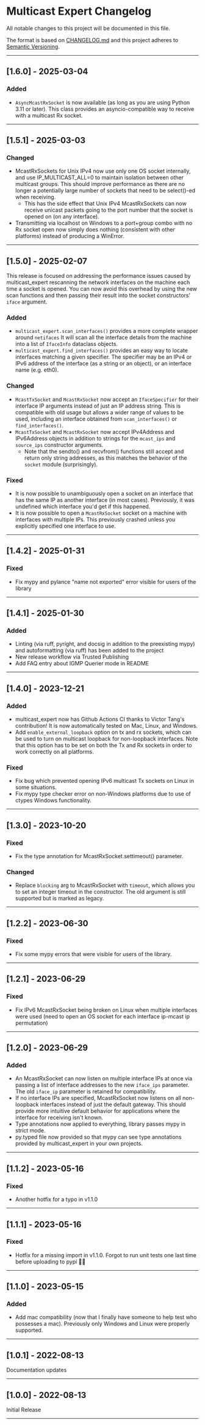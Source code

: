 # Multicast Expert Changelog

All notable changes to this project will be documented in this file.

The format is based on [CHANGELOG.md][CHANGELOG.md]
and this project adheres to [Semantic Versioning][Semantic Versioning].

<!-- 
TEMPLATE

## [major.minor.patch] - yyyy-mm-dd

A message that notes the main changes in the update.

### Added

### Changed

### Deprecated

### Fixed

### Removed

### Security

_______________________________________________________________________________
 
 -->

<!--
EXAMPLE

## [0.2.0] - 2021-06-02

Lorem Ipsum dolor sit amet.

### Added

- Cat pictures hidden in the library
- Added beeswax to the gears

### Changed

- Updated localisation files

## [x.y.z] - YYYY-MM-DD (Changes pending release)

### Added


### Changed

-->

_______________________________________________________________________________

## [1.6.0] - 2025-03-04

### Added

- `AsyncMcastRxSocket` is now available (as long as you are using Python 3.11 or later). This class provides an asyncio-compatible way to receive with a multicast Rx socket.

_______________________________________________________________________________

## [1.5.1] - 2025-03-03

### Changed

- McastRxSockets for Unix IPv4 now use only one OS socket internally, and use IP_MULTICAST_ALL=0 to maintain isolation between other multicast groups. This should improve performance as there are no longer a potentially large number of sockets that need to be select()-ed when receiving.
  - This has the side effect that Unix IPv4 McastRxSockets can now receive unicast packets going to the port number that the socket is opened on (on any interface). 
- Transmitting via localhost on Windows to a port+group combo with no Rx socket open now simply does nothing (consistent with other platforms) instead of producing a WinError. 

_______________________________________________________________________________

## [1.5.0] - 2025-02-07

This release is focused on addressing the performance issues caused by multicast_expert rescanning the network interfaces on the machine each time a socket is opened. You can now avoid this overhead by using the new scan functions and then passing their result into the socket constructors' `iface` argument.

### Added
- `multicast_expert.scan_interfaces()` provides a more complete wrapper around `netifaces` It will scan all the interface details from the machine into a list of `IfaceInfo` dataclass objects.
- `multicast_expert.find_interfaces()` provides an easy way to locate interfaces matching a given specifier. The specifier may be an IPv4 or IPv6 address of the interface (as a string or an object), or an interface name (e.g. eth0).

### Changed
- `McastTxSocket` and `McastRxSocket` now accept an `IfaceSpecifier` for their interface IP arguments instead of just an IP address string. This is compatible with old usage but allows a wider range of values to be used, including an interface obtained from `scan_interfaces()` or `find_interfaces()`.
- `McastTxSocket` and `McastRxSocket` now accept IPv4Address and IPv6Address objects in addition to strings for the `mcast_ips` and `source_ips` constructor arguments.
  - Note that the sendto() and recvfrom() functions still accept and return only string addresses, as this matches the behavior of the `socket` module (surprisingly).

### Fixed
- It is now possible to unambiguously open a socket on an interface that has the same IP as another interface (in most cases). Previously, it was undefined which interface you'd get if this happened.
- It is now possible to open a `McastRxSocket` socket on a machine with interfaces with multiple IPs. This previously crashed unless you explicitly specified one interface to use.

_______________________________________________________________________________

## [1.4.2] - 2025-01-31

### Fixed
- Fix mypy and pylance "name not exported" error visible for users of the library

_______________________________________________________________________________

## [1.4.1] - 2025-01-30

### Added
- Linting (via ruff, pyright, and docsig in addition to the preexisting mypy) and autoformatting (via ruff) has been added to the project
- New release workflow via Trusted Publishing
- Add FAQ entry about IGMP Querier mode in README

_______________________________________________________________________________

## [1.4.0] - 2023-12-21

### Added
- multicast_expert now has Github Actions CI thanks to Victor Tang's contribution! It is now automatically tested on Mac, Linux, and Windows.
- Add `enable_external_loopback` option on tx and rx sockets, which can be used to turn on multicast loopback for non-loopback interfaces. Note that this option has to be set on both the Tx and Rx sockets in order to work correctly on all platforms.

### Fixed
- Fix bug which prevented opening IPv6 multicast Tx sockets on Linux in some situations.
- Fix mypy type checker error on non-Windows platforms due to use of ctypes Windows functionality.

_______________________________________________________________________________

## [1.3.0] - 2023-10-20

### Fixed
- Fix the type annotation for McastRxSocket.settimeout() parameter.

### Changed
- Replace `blocking` arg to McastRxSocket with `timeout`, which allows you to set an integer timeout in the constructor. The old argument is still supported but is marked as legacy.

_______________________________________________________________________________

## [1.2.2] - 2023-06-30

### Fixed
- Fix some mypy errors that were visible for users of the library.

_______________________________________________________________________________

## [1.2.1] - 2023-06-29

### Fixed
- Fix IPv6 McastRxSocket being broken on Linux when multiple interfaces were used (need to open an OS socket for each interface ip-mcast ip permutation)

_______________________________________________________________________________

## [1.2.0] - 2023-06-29

### Added
- An McastRxSocket can now listen on multiple interface IPs at once via passing a list of interface addresses to the new `iface_ips` parameter.  The old `iface_ip` parameter is retained for compatibility. 
- If no interface IPs are specified, McastRxSocket now listens on all non-loopback interfaces instead of just the default gateway.  This should provide more intuitive default behavior for applications where the interface for receiving isn't known.
- Type annotations now applied to everything, library passes mypy in strict mode. 
- py.typed file now provided so that mypy can see type annotations provided by multicast_expert in your own projects.


_______________________________________________________________________________

## [1.1.2] - 2023-05-16

### Fixed
- Another hotfix for a typo in v1.1.0

_______________________________________________________________________________

## [1.1.1] - 2023-05-16

### Fixed
- Hotfix for a missing import in v1.1.0. Forgot to run unit tests one last time before uploading to pypi 🤦‍♂️

_______________________________________________________________________________

## [1.1.0] - 2023-05-15

### Added
- Add mac compatibility (now that I finally have someone to help test who possesses a mac). Previously only Windows and Linux were properly supported.

_______________________________________________________________________________

## [1.0.1] - 2022-08-13

Documentation updates

_______________________________________________________________________________


## [1.0.0] - 2022-08-13

Initial Release

_______________________________________________________________________________

[CHANGELOG.md]: https://keepachangelog.com/en/1.1.0/
[Semantic Versioning]: http://semver.org/